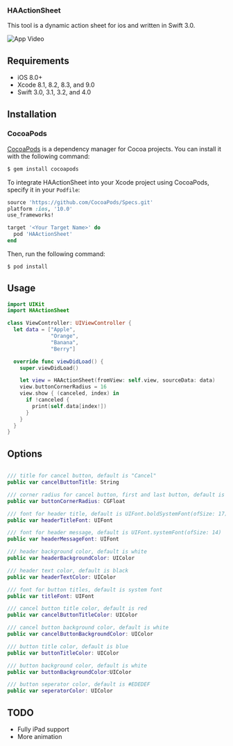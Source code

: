 ### HAActionSheet

This tool is a dynamic action sheet for ios and written in Swift 3.0.

![App Video](https://github.com/hasanlsn/HAActionSheet/raw/master/appvideo.gif)

## Requirements

- iOS 8.0+
- Xcode 8.1, 8.2, 8.3, and 9.0
- Swift 3.0, 3.1, 3.2, and 4.0

## Installation

### CocoaPods

[CocoaPods](http://cocoapods.org) is a dependency manager for Cocoa projects. You can install it with the following command:

```bash
$ gem install cocoapods
```

To integrate HAActionSheet into your Xcode project using CocoaPods, specify it in your `Podfile`:

```ruby
source 'https://github.com/CocoaPods/Specs.git'
platform :ios, '10.0'
use_frameworks!

target '<Your Target Name>' do
  pod 'HAActionSheet'
end
```

Then, run the following command:

```bash
$ pod install
```

## Usage

```swift
import UIKit
import HAActionSheet

class ViewController: UIViewController {
  let data = ["Apple",
              "Orange",
              "Banana",
              "Berry"]

  override func viewDidLoad() {
    super.viewDidLoad()

    let view = HAActionSheet(fromView: self.view, sourceData: data)
    view.buttonCornerRadius = 16
    view.show { (canceled, index) in
      if !canceled {
        print(self.data[index!])
      }
    }
  } 
}
```

## Options

```swift

/// title for cancel button, default is "Cancel"
public var cancelButtonTitle: String

/// corner radius for cancel button, first and last button, default is 16.0
public var buttonCornerRadius: CGFloat

/// font for header title, default is UIFont.boldSystemFont(ofSize: 17)
public var headerTitleFont: UIFont

/// font for header message, default is UIFont.systemFont(ofSize: 14)
public var headerMessageFont: UIFont

/// header background color, default is white
public var headerBackgroundColor: UIColor

/// header text color, default is black
public var headerTextColor: UIColor

/// font for button titles, default is system font
public var titleFont: UIFont

/// cancel button title color, default is red
public var cancelButtonTitleColor: UIColor

/// cancel button background color, default is white
public var cancelButtonBackgroundColor: UIColor

/// button title color, default is blue
public var buttonTitleColor: UIColor

/// button background color, default is white
public var buttonBackgroundColor:UIColor

/// button seperator color, default is #EDEDEF
public var seperatorColor: UIColor
```

## TODO

- Fully iPad support
- More animation
